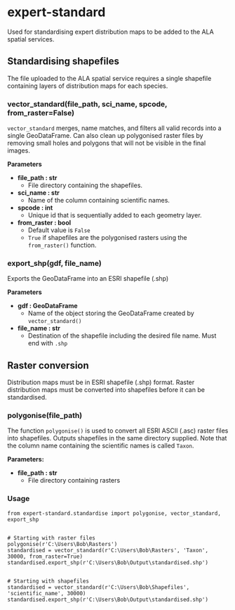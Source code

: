# expert-standard
Used for standardising expert distribution maps to be added to the ALA spatial services.

## Standardising shapefiles
The file uploaded to the ALA spatial service requires a single shapefile containing layers of distribution maps for each
species. 

### vector_standard(file_path, sci_name, spcode, from_raster=False)

`vector_standard` merges, name matches, and filters all valid records into a single GeoDataFrame. Can also clean up 
polygonised raster files by removing small holes and polygons that will not be visible in the final images.

**Parameters**
* **file_path : str**
  * File directory containing the shapefiles.
* **sci_name : str**
  * Name of the column containing scientific names.
* **spcode : int**
  * Unique id that is sequentially added to each geometry layer.
* **from_raster : bool**
  * Default value is `False`
  * `True` if shapefiles are the polygonised rasters using the `from_raster()` function.

### export_shp(gdf, file_name)
Exports the GeoDataFrame into an ESRI shapefile (.shp)

**Parameters**
* **gdf : GeoDataFrame**
  * Name of the object storing the GeoDataFrame created by `vector_standard()`
* **file_name : str**
  * Destination of the shapefile including the desired file name. Must end with `.shp`

## Raster conversion
Distribution maps must be in ESRI shapefile (.shp) format. Raster distribution maps must be converted into 
shapefiles before it can be standardised. 

### polygonise(file_path)

The function `polygonise()` is used to convert all ESRI ASCII (.asc) raster files into shapefiles. Outputs shapefiles in
the same directory supplied. Note that the column name containing the scientific names is called `Taxon`.

**Parameters:**

* **file_path : str**
  * File directory containing rasters

### Usage
```
from expert-standard.standardise import polygonise, vector_standard, export_shp


# Starting with raster files
polygonise(r'C:\Users\Bob\Rasters')
standardised = vector_standard(r'C:\Users\Bob\Rasters', 'Taxon', 30000, from_raster=True)
standardised.export_shp(r'C:\Users\Bob\Output\standardised.shp')


# Starting with shapefiles
standardised = vector_standard(r'C:\Users\Bob\Shapefiles', 'scientific_name', 30000)
standardised.export_shp(r'C:\Users\Bob\Output\standardised.shp')
```

